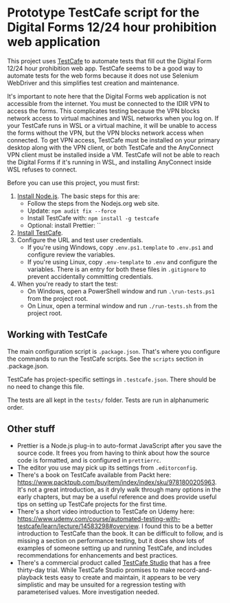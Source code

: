 # Prototype TestCafe script for the Digital Forms 12/24 hour prohibition web application

This project uses [TestCafe](https://testcafe.io/) to automate tests that fill out the Digital Form 12/24 hour prohibition web app. TestCafe seems to be a good way to automate tests for the web forms because it does not use Selenium WebDriver and this simplifies test creation and maintenance.

It's important to note here that the Digital Forms web application is not accessible from the internet. You must be connected to the IDIR VPN to access the forms. This complicates testing because the VPN blocks network access to virtual machines and WSL networks when you log on. If your TestCafe runs in WSL or a virtual machine, it will be unable to access the forms without the VPN, but the VPN blocks network access when connected. To get VPN access, TestCafe must be installed on your primary desktop along with the VPN client, or both TestCafe and the AnyConnect VPN client must be installed inside a VM. TestCafe will not be able to reach the Digital Forms if it's running in WSL, and installing AnyConnect inside WSL refuses to connect.

Before you can use this project, you must first:

1. [Install Node.js](https://nodejs.org/en/download/). The basic steps for this are:
    - Follow the steps from the Nodejs.org web site.
    - Update: `npm audit fix --force`
    - Install TestCafe with: `npm install -g testcafe`
    - Optional: install Prettier: ``
1. [Install TestCafe](https://testcafe.io/documentation/402635/getting-started#installing-testcafe).
1. Configure the URL and test user credentials.
    - If you're using Windows, copy `.env.ps1.template` to `.env.ps1` and configure review the variables.
    - If you're using Linux, copy `.env-template` to `.env` and configure the variables.
    There is an entry for both these files in `.gitignore` to prevent accidentally committing credentials.
1. When you're ready to start the test:
    - On Windows, open a PowerShell window and run `.\run-tests.ps1` from the project root.
    - On Linux, open a terminal window and run `./run-tests.sh` from the project root.

## Working with TestCafe

The main configuration script is `.package.json`. That's where you configure the commands to run the TestCafe scripts. See the `scripts` section in .package.json.

TestCafe has project-specific settings in `.testcafe.json`. There should be no need to change this file.

The tests are all kept in the `tests/` folder. Tests are run in alphanumeric order.

## Other stuff

- Prettier is a Node.js plug-in to auto-format JavaScript after you save the source code. It frees you from having to think about how the source code is formatted, and is configured in `prettierrc`.
- The editor you use may pick up its settings from `.editorconfig`.
- There's a book on TestCafe available from Packt here: https://www.packtpub.com/buyitem/index/index/sku/9781800205963. It's not a great introduction, as it dryly walk through many options in the early chapters, but may be a useful reference and does provide useful tips on setting up TestCafe projects for the first time.
- There's a short video introduction to TestCafe on Udemy here: https://www.udemy.com/course/automated-testing-with-testcafe/learn/lecture/14583298#overview. I found this to be a better introduction to TestCafe than the book. It can be difficult to follow, and is missing a section on performance testing, but it does show lots of examples of someone setting up and running TestCafe, and includes recommendations for enhancements and best practices.
- There's a commercial product called [TestCafe Studio](https://www.devexpress.com/products/testcafestudio/) that has a free thirty-day trial. While TestCafe Studio promises to make record-and-playback tests easy to create and maintain, it appears to be very simplistic and may be unsuited for a regression testing with parameterised values. More investigation needed.
